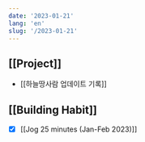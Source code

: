 ```yaml
---
date: '2023-01-21'
lang: 'en'
slug: '/2023-01-21'
---
```


## [[Project]]

- [[하늘땅사람 업데이트 기록]]

## [[Building Habit]]

- [x] [[Jog 25 minutes (Jan-Feb 2023)]]
